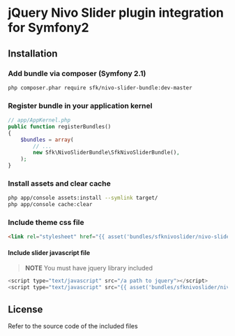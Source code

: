 jQuery Nivo Slider plugin integration for Symfony2
=======================

## Installation

### Add bundle via composer (Symfony 2.1)

```bash
php composer.phar require sfk/nivo-slider-bundle:dev-master
```

### Register bundle in your application kernel

```php
// app/AppKernel.php
public function registerBundles() 
{
    $bundles = array(
        // ...
        new Sfk\NivoSliderBundle\SfkNivoSliderBundle(),
    );
}
```

### Install assets and clear cache

```bash
php app/console assets:install --symlink target/
php app/console cache:clear
```



### Include theme css file

```html
<link rel="stylesheet" href="{{ asset('bundles/sfknivoslider/nivo-slider/themes/default/default.css') }}" type="text/css" media="screen" />
```

#### Include slider javascript file

>**NOTE**
>You must have jquery library included

```js
<script type="text/javascript" src="/a path to jquery"></script>
<script type="text/javascript" src="{{ asset('bundles/sfknivoslider/nivo-slider/jquery.nivo.slider.pack.js') }}"></script>
```

## License

Refer to the source code of the included files